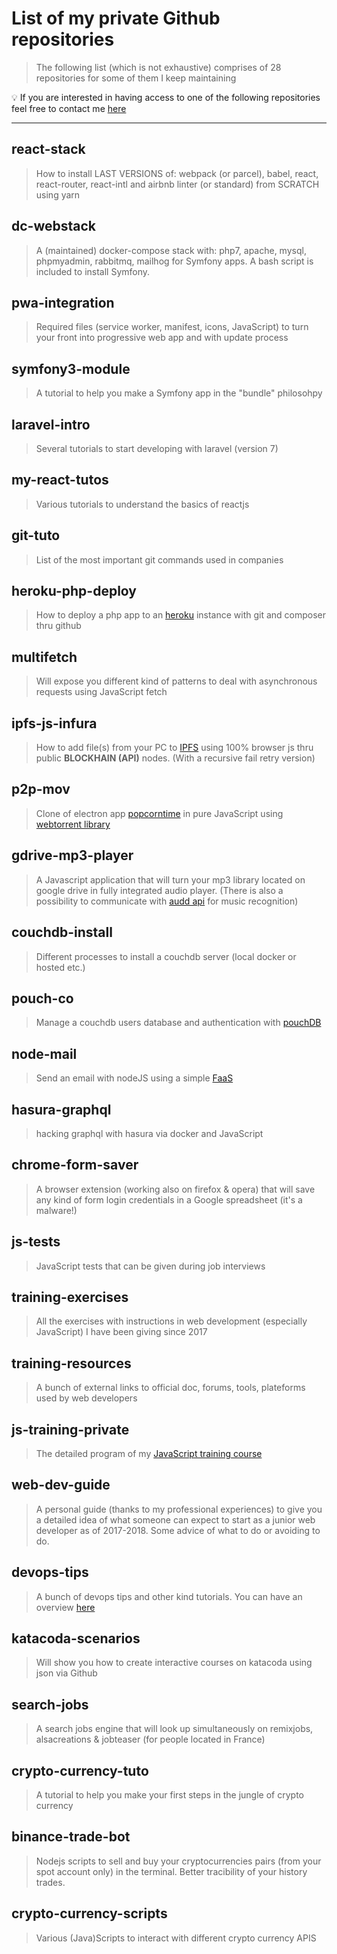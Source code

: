 # List of my private Github repositories

> The following list (which is not exhaustive) comprises of 28 repositories for some of them I keep maintaining

:bulb: If you are interested in having access to one of the following repositories feel free to contact me [here](https://arthur.xn--grgoi-csa.re/contact)

___

## react-stack

>How to install LAST VERSIONS of: webpack (or parcel), babel, react, react-router, react-intl and airbnb linter (or standard) from SCRATCH using yarn

## dc-webstack

>A (maintained) docker-compose stack with: php7, apache, mysql, phpmyadmin, rabbitmq, mailhog for Symfony apps. A bash script is included to install Symfony.

## pwa-integration

>Required files (service worker, manifest, icons, JavaScript) to turn your front into progressive web app and with update process

## symfony3-module

>A tutorial to help you make a Symfony app in the "bundle" philosohpy

## laravel-intro

>Several tutorials to start developing with laravel (version 7)

## my-react-tutos

>Various tutorials to understand the basics of reactjs

## git-tuto

>List of the most important git commands used in companies

## heroku-php-deploy

>How to deploy a php app to an [heroku](https://www.heroku.com/) instance with git and composer thru github

## multifetch

>Will expose you different kind of patterns to deal with asynchronous requests using JavaScript fetch

## ipfs-js-infura

>How to add file(s) from your PC to [IPFS](https://en.wikipedia.org/wiki/InterPlanetary_File_System) using 100% browser js thru public **BLOCKHAIN (API)** nodes. (With a recursive fail retry version)

## p2p-mov

> Clone of electron app [popcorntime](https://popcorntime.app/fr/) in pure JavaScript using [webtorrent library](https://github.com/webtorrent/webtorrent)

## gdrive-mp3-player

> A Javascript application that will turn your mp3 library located on google drive in fully integrated audio player. (There is also a possibility to communicate with [audd api](https://audd.io/) for music recognition)

## couchdb-install

>Different processes to install a couchdb server (local docker or hosted etc.)

## pouch-co

>Manage a couchdb users database and authentication with [pouchDB](https://pouchdb.com)

## node-mail

>Send an email with nodeJS using a simple [FaaS](https://en.wikipedia.org/wiki/Function_as_a_service)

## hasura-graphql

> hacking graphql with hasura via docker and JavaScript

## chrome-form-saver

>A browser extension (working also on firefox & opera) that will save any kind of form login credentials in a Google spreadsheet (it's a malware!)

## js-tests

>JavaScript tests that can be given during job interviews

## training-exercises

>All the exercises with instructions in web development (especially JavaScript) I have been giving since 2017

## training-resources

>A bunch of external links to official doc, forums, tools, plateforms used by web developers

## js-training-private

>The detailed program of my [JavaScript training course](../../../javascript-training)

## web-dev-guide

>A personal guide (thanks to my professional experiences) to give you a detailed idea of what someone can expect to start as a junior web developer as of 2017-2018. Some advice of what to do or avoiding to do.

## devops-tips

>A bunch of devops tips and other kind tutorials. You can have an overview [here](https://arthur.xn--grgoi-csa.re/tips)

## katacoda-scenarios

> Will show you how to create interactive courses on katacoda using json via Github

## search-jobs

>A search jobs engine that will look up simultaneously on remixjobs, alsacreations & jobteaser (for people located in France)

## crypto-currency-tuto

>A tutorial to help you make your first steps in the jungle of crypto currency

## binance-trade-bot

>Nodejs scripts to sell and buy your cryptocurrencies pairs (from your spot account only) in the terminal. Better tracibility of your history trades.

## crypto-currency-scripts

> Various (Java)Scripts to interact with different crypto currency APIS
